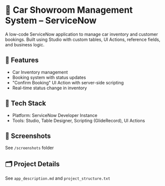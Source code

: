 # 🚗 Car Showroom Management System – ServiceNow

A low-code ServiceNow application to manage car inventory and customer bookings. Built using Studio with custom tables, UI Actions, reference fields, and business logic.

## 🔧 Features
- Car Inventory management
- Booking system with status updates
- "Confirm Booking" UI Action with server-side scripting
- Real-time status change in inventory

## 🧪 Tech Stack
- Platform: ServiceNow Developer Instance
- Tools: Studio, Table Designer, Scripting (GlideRecord), UI Actions

## 📸 Screenshots
See `/screenshots` folder

## 🗂️ Project Details
See `app_description.md` and `project_structure.txt`
